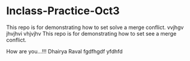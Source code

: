 # Inclass-Practice-Oct3
This repo is for demonstrating how to set solve a merge conflict.
vvjhgv
jhvjhvi
vhjvjhv
This repo is for demonstrating how to set see a merge conflict.

How are you...!!!
Dhairya Raval
fgdfhgdf
yfdhfd
